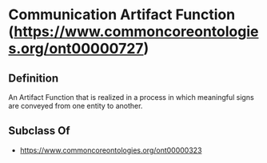 # Communication Artifact Function (https://www.commoncoreontologies.org/ont00000727)

## Definition
An Artifact Function that is realized in a process in which meaningful signs are conveyed from one entity to another.

## Subclass Of
- https://www.commoncoreontologies.org/ont00000323

